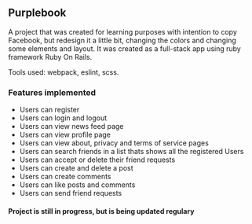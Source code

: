 ## Purplebook
A project that was created for learning purposes with intention to copy Facebook, but redesign it a little bit, changing the colors and changing some elements and layout. It was created as a full-stack app using ruby framework Ruby On Rails.

Tools used: webpack, eslint, scss.

### Features implemented
  - Users can register
  - Users can login and logout
  - Users can view news feed page
  - Users can view profile page
  - Users can view about, privacy and terms of service pages
  - Users can search friends in a list thats shows all the registered Users
  - Users can accept or delete their friend requests
  - Users can create and delete a post
  - Users can create comments
  - Users can like posts and comments
  - Users can send friend requests

  #### Project is still in progress, but is being updated regulary
